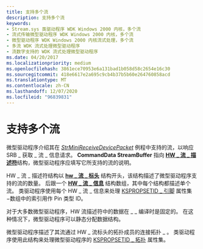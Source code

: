 ```yaml
---
title: 支持多个流
description: 支持多个流
keywords:
- Stream.sys 类驱动程序 WDK Windows 2000 内核，多个流
- 流式传输微型驱动程序 WDK Windows 2000 内核，多个流
- 微型驱动程序 WDK Windows 2000 内核流式处理，多个流
- 多流 WDK 流式处理微型驱动程序
- 流数字支持的 WDK 流式处理微型驱动程序
ms.date: 04/20/2017
ms.localizationpriority: medium
ms.openlocfilehash: 3861ece70953e6a131bad1b058d58c2654e16c30
ms.sourcegitcommit: 418e6617e2a695c9cb4b37b5b60e264760858acd
ms.translationtype: MT
ms.contentlocale: zh-CN
ms.lasthandoff: 12/07/2020
ms.locfileid: "96839831"
---
```

# <a name="supporting-multiple-streams"></a>支持多个流





微型驱动程序介绍其在 [*StrMiniReceiveDevicePacket*](/windows-hardware/drivers/ddi/strmini/nc-strmini-phw_receive_device_srb) 例程中支持的流，以响应 SRB \_ 获取 \_ 流 \_ 信息请求。 **CommandData StreamBuffer** 指向 [**HW \_ 流 \_ 描述符**](/windows-hardware/drivers/ddi/strmini/ns-strmini-_hw_stream_descriptor)结构，微型驱动程序应填写它所支持的流的说明。

HW \_ 流 \_ 描述符结构以 [**hw \_ 流 \_ 标头**](/windows-hardware/drivers/ddi/strmini/ns-strmini-_hw_stream_header) 结构开头，该结构描述了微型驱动程序支持的流的数量。 后跟一个 [**HW \_ 流 \_ 信息**](/windows-hardware/drivers/ddi/strmini/ns-strmini-_hw_stream_information) 结构数组，其中每个结构都描述单个流。 类驱动程序使用每个 HW \_ 流 \_ 信息来处理 [KSPROPSETID \_ 引脚](./kspropsetid-pin.md) 属性集−数组中的索引用作 Pin 类型 ID。

对于大多数微型驱动程序，HW 流描述符中的数据在 \_ \_ 编译时是固定的。 在这种情况下，微型驱动程序可以静态分配数据结构。

微型驱动程序描述了其流通过 HW \_ 流标头的拓扑成员的连接拓扑 \_ 。 类驱动程序使用此结构来处理微型驱动程序的 [KSPROPSETID \_ 拓扑](./kspropsetid-topology.md) 属性集。

 

